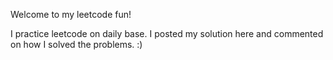 Welcome to my leetcode fun! 

I practice leetcode on daily base. I posted my solution here and commented on how I solved the problems. :) 
